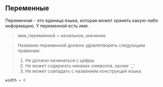 ## Переменные

Переменная - это единица языка, которая может хранить какую-либо информацию. У переменной есть имя.

> имя_переменной = начальное_значение

> Название переменной должно удовлетворять следующим правилам:
> 1. Не должно начинаться с цифры
> 2. Не может содержать никаких символов, кроме '_'
> 3. Не может совпадать с названием конструкций языка

```python
width = 0
```